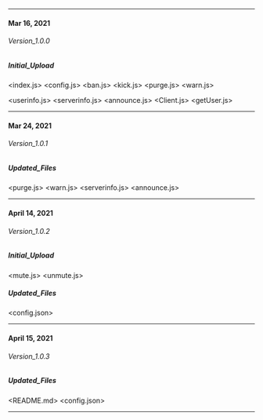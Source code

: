 __________________
#### Mar 16, 2021

  ###### Version_1.0.0
  ##### Initial_Upload 
   <index.js> <config.js> <ban.js> <kick.js> <purge.js> <warn.js>
   
   <userinfo.js> <serverinfo.js> <announce.js> <Client.js> <getUser.js>
   
__________________
  #### Mar 24, 2021

  ###### Version_1.0.1
  
  ##### Updated_Files
   <purge.js> <warn.js> <serverinfo.js> <announce.js>
   
__________________
  #### April 14, 2021

  ###### Version_1.0.2
  ##### Initial_Upload
   <mute.js> <unmute.js>
  ##### Updated_Files
   <config.json>
__________________
  #### April 15, 2021

  ###### Version_1.0.3
  
  ##### Updated_Files
   <README.md> <config.json>

__________________
